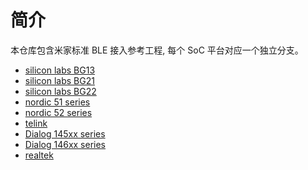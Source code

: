 简介
====

本仓库包含米家标准 BLE 接入参考工程, 每个 SoC 平台对应一个独立分支。

* [silicon labs BG13](https://github.com/MiEcosystem/mijia_ble_standard/tree/silabs)
* [silicon labs BG21](https://github.com/MiEcosystem/mijia_ble_standard/tree/silabs_xG2)
* [silicon labs BG22](https://github.com/MiEcosystem/mijia_ble_standard/tree/silabs_BG22)
* [nordic 51 series](https://github.com/MiEcosystem/mijia_ble_standard/tree/nordic_legacy)
* [nordic 52 series](https://github.com/MiEcosystem/mijia_ble_standard/tree/nordic)
* [telink](https://github.com/MiEcosystem/mijia_ble_standard/tree/telink)
* [Dialog 145xx series](https://github.com/MiEcosystem/mijia_ble_standard/tree/Dialog)
* [Dialog 146xx series](https://github.com/MiEcosystem/mijia_ble_standard/tree/da146xx)
* [realtek](https://github.com/MiEcosystem/mijia_ble_standard/tree/realtek)
